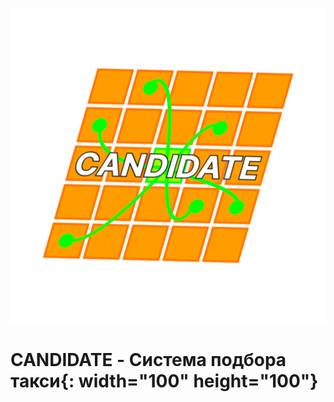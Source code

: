 ![Логотип CANDIDATE](Candidate_Logo.png)
# CANDIDATE - Система подбора такси{: width="100" height="100"}


